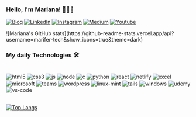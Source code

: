 ### Hello, I'm Mariana! 👩🏾‍💻

[![Blog](https://img.shields.io/website?label=Mariana-Dev.com&style=for-the-badge&url=https://mariana-silva.netlify.app/)](https://mariana-silva.netlify.app)
[![LinkedIn](https://img.shields.io/badge/LinkedIn-0077B5?style=for-the-badge&logo=linkedin&logoColor=white)](https://www.linkedin.com/in/mariana-fernanda-da-silva-42771631a/)
[![Instagram](https://img.shields.io/badge/Instagram-E4405F?style=for-the-badge&logo=instagram&logoColor=white)](https://instagram.com/mf.silva.ti)
[![Medium](https://img.shields.io/badge/Medium-12100E?style=for-the-badge&logo=medium&logoColor=white)](https://medium.com/@m.silva.ti44)
[![Youtube](https://img.shields.io/badge/YouTube-FF0000?style=for-the-badge&logo=youtube&logoColor=white)](https://)

<div style="align-items: center;">
![Mariana's GitHub stats](https://github-readme-stats.vercel.app/api?username=marifer-tech&show_icons=true&theme=dark)
</div>

### My daily Technologies 🛠️

<div style="display: inline_black"><br/>
<img align="center" alt="html5" src="https://img.shields.io/badge/HTML5-E34F26?style=for-the-badge&logo=html5&logoColor=white"/>
<img align="center" alt="css3" src ="https://img.shields.io/badge/CSS3-1572B6?style=for-the-badge&logo=css3&logoColor=white"/>
<img align="center" alt="js" src ="https://img.shields.io/badge/JavaScript-323330?style=for-the-badge&logo=javascript&logoColor=F7DF1E"/>
<img align="center" alt="node" src ="https://img.shields.io/badge/Node.js-43853D?style=for-the-badge&logo=node.js&logoColor=white"/>
<img align="center" alt="c" src ="https://img.shields.io/badge/C-00599C?style=for-the-badge&logo=c&logoColor=white"/>
<img align="center" alt="python" src ="https://img.shields.io/badge/Python-14354C?style=for-the-badge&logo=python&logoColor=white"/>
<img align="center" alt="react" src ="https://img.shields.io/badge/React-20232A?style=for-the-badge&logo=react&logoColor=61DAFB"/>
<img align="center" alt="netlify" src ="https://img.shields.io/badge/Netlify-00C7B7?style=for-the-badge&logo=netlify&logoColor=white"/>
<img align="center" alt="excel" src ="https://img.shields.io/badge/Microsoft_Excel-217346?style=for-the-badge&logo=microsoft-excel&logoColor=white"/>
<img align="center" alt="microsoft" src ="https://img.shields.io/badge/Microsoft_Office-D83B01?style=for-the-badge&logo=microsoft-office&logoColor=white"/>
<img align="center" alt="teams" src ="https://img.shields.io/badge/Microsoft_Teams-6264A7?style=for-the-badge&logo=microsoft-teams&logoColor=white"/>
<img align="center" alt="wordpress" src ="https://img.shields.io/badge/Wordpress.org-21759B?style=for-the-badge&logo=wordpress&logoColor=white"/>
<img align="center" alt="linux-mint" src ="https://img.shields.io/badge/Linux_Mint-87CF3E?style=for-the-badge&logo=linux-mint&logoColor=white"/>
<img align="center" alt="tails" src ="https://img.shields.io/badge/Tails%20-56347C?&style=for-the-badge&logo=tails&logoColor=white"/>
<img align="center" alt="windows" src ="https://img.shields.io/badge/Windows-0078D6?style=for-the-badge&logo=windows&logoColor=white"/>
<img align="center" alt="udemy" src ="https://img.shields.io/badge/Udemy-EC5252?style=for-the-badge&logo=Udemy&logoColor=white"/>
<img align="center" alt="vs-code" src ="https://img.shields.io/badge/Visual_Studio_Code-0078D4?style=for-the-badge&logo=visual%20studio%20code&logoColor=white"/>
</div>

<br/>

[![Top Langs](https://github-readme-stats.vercel.app/api/top-langs/?username=marifer-tech)](https://github.com/anuraghazra/github-readme-stats)
